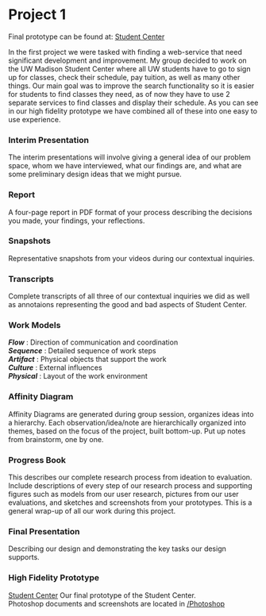 # Project 1

Final prototype can be found at: [Student Center](https://invis.io/VU66VKA3B)

In the first project we were tasked with finding a web-service that need significant development and improvement. My group decided to work on the UW Madison Student Center where all UW students have to go to sign up for classes, check their schedule, pay tuition, as well as many other things. Our main goal was to improve the search functionality so it is easier for students to find classes they need, as of now they have to use 2 separate services to find classes and display their schedule. As you can see in our high fidelity prototype we have combined all of these into one easy to use experience. 

### Interim Presentation

The interim presentations will involve giving a general idea of our problem space, whom we have interviewed, what our findings are, and what are some preliminary design ideas that we might pursue.

### Report

A four-page report in PDF format of your process describing the decisions you made, your findings, your reflections.

### Snapshots

Representative snapshots from your videos during our contextual inquiries.

### Transcripts

Complete transcripts of all three of our contextual inquiries we did as well as annotaions representing the good and bad aspects of Student Center.

### Work Models

***Flow*** : Direction of communication and coordination   
***Sequence*** : Detailed sequence of work steps   
***Artifact*** : Physical objects that support the work   
***Culture*** : External influences   
***Physical*** : Layout of the work environment

### Affinity Diagram

Affinity Diagrams are generated during group session, organizes ideas into a hierarchy. Each observation/idea/note are hierarchically organized into themes, based on the focus of the project, built bottom-up. Put up notes from brainstorm, one by one.

### Progress Book

This describes our complete research process from ideation to evaluation. Include descriptions of every step of our research process and supporting figures such as models from our user research, pictures from our user evaluations, and sketches and screenshots from your prototypes. This is a general wrap-up of all our work during this project.

### Final Presentation

Describing our design and demonstrating the key tasks our design supports.

### High Fidelity Prototype

[Student Center](https://invis.io/VU66VKA3B) Our final prototype of the Student Center.   
Photoshop documents and screenshots are located in [/Photoshop](https://github.com/zambur/Course-Work/tree/master/CS570/P1/Photoshop)
